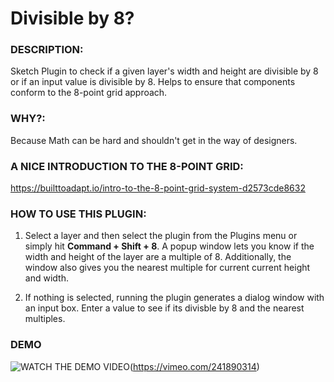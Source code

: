 # Divisible by 8?

### DESCRIPTION:
Sketch Plugin to check if a given layer's width and height are divisible by 8 or if an input value is divisible by 8. Helps to ensure that components conform to the 8-point grid approach.

### WHY?: 
Because Math can be hard and shouldn't get in the way of designers.

### A NICE INTRODUCTION TO THE 8-POINT GRID: 
https://builttoadapt.io/intro-to-the-8-point-grid-system-d2573cde8632

### HOW TO USE THIS PLUGIN:
1. Select a layer and then select the plugin from the Plugins menu or simply hit **Command + Shift + 8**. 
   A popup window lets you know if the width and height of the layer are a multiple of 8. Additionally, the window also gives you the nearest multiple for current current height and width.

2. If nothing is selected, running the plugin generates a dialog window with an input box. Enter a value to see if its divisble by 8 and the nearest multiples.

### DEMO
![WATCH THE DEMO VIDEO](https://user-images.githubusercontent.com/4453893/32559593-88f07232-c475-11e7-96c9-2121a5cded44.png)(https://vimeo.com/241890314)

